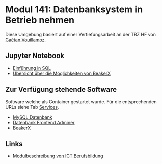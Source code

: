 # Modul 141: Datenbanksystem in Betrieb nehmen

Diese Umgebung basiert auf einer Vertiefungsarbeit an der TBZ HF von [Gaétan Vouillamoz](https://github.com/zoink1989/vertiefungsarbeit).

## Jupyter Notebook

* [Einführung in SQL](:32088/notebooks/work/M141_Einfuehrung.ipynb)
* [Übersicht über die Möglichkeiten von BeakerX](:32088/notebooks/StartHere.ipynb)


## Zur Verfügung stehende Software

Software welche als Container gestartet wurde. Für die entsprechenden URLs siehe Tab [Services](#Services).

* [MySQL Datenbank](https://www.mysql.com/de/)
* [Datenbank Frontend Adminer](https://www.adminer.org/)
* [BeakerX](http://beakerx.com/)

## Links

* [Modulbeschreibung von ICT Berufsbildung](https://cf.ict-berufsbildung.ch/modules.php?name=Mbk&a=20101&cmodnr=141&noheader=1)